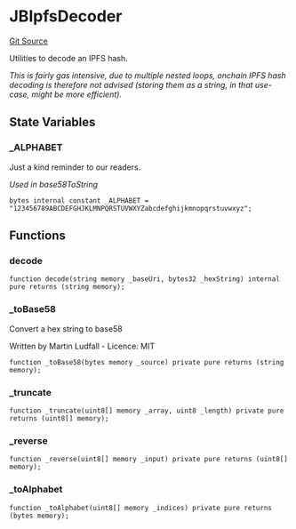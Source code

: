 # JBIpfsDecoder

[Git Source](https://github.com/jbx-protocol/juice-721-delegate/blob/6897119af158934bfd920f0f9a55758085111dd3/contracts/libraries/JBIpfsDecoder.sol)

Utilities to decode an IPFS hash.

*This is fairly gas intensive, due to multiple nested loops, onchain IPFS hash decoding is therefore not advised (storing them as a string, in that use-case, *might* be more efficient).*

## State Variables

### \_ALPHABET

Just a kind reminder to our readers.

_Used in base58ToString_

```solidity
bytes internal constant _ALPHABET = "123456789ABCDEFGHJKLMNPQRSTUVWXYZabcdefghijkmnopqrstuvwxyz";
```

## Functions

### decode

```solidity
function decode(string memory _baseUri, bytes32 _hexString) internal pure returns (string memory);
```

### \_toBase58

Convert a hex string to base58

Written by Martin Ludfall - Licence: MIT

```solidity
function _toBase58(bytes memory _source) private pure returns (string memory);
```

### \_truncate

```solidity
function _truncate(uint8[] memory _array, uint8 _length) private pure returns (uint8[] memory);
```

### \_reverse

```solidity
function _reverse(uint8[] memory _input) private pure returns (uint8[] memory);
```

### \_toAlphabet

```solidity
function _toAlphabet(uint8[] memory _indices) private pure returns (bytes memory);
```
